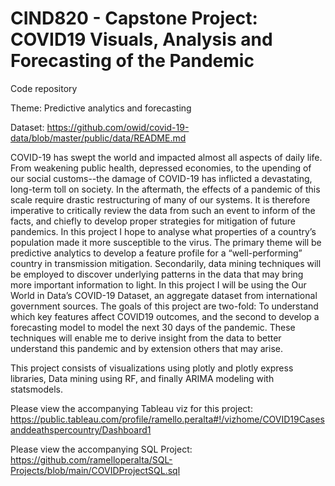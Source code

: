 # CIND820 - Capstone Project: COVID19 Visuals, Analysis and Forecasting of the Pandemic
Code repository 

Theme:
Predictive analytics and forecasting

Dataset: 
https://github.com/owid/covid-19-data/blob/master/public/data/README.md

COVID-19 has swept the world and impacted almost all aspects of daily life. From weakening public health, depressed economies, to the upending of our social customs--the damage of COVID-19 has inflicted a devastating, long-term toll on society. In the aftermath, the effects of a pandemic of this scale require drastic restructuring of many of our systems. It is therefore imperative to critically review the data from such an event to inform of the facts, and chiefly to develop proper strategies for mitigation of future pandemics. In this project I hope to analyse what properties of a country’s population made it more susceptible to the virus. The primary theme will be predictive analytics to develop a feature profile for a “well-performing” country in transmission mitigation. Secondarily, data mining techniques will be employed to discover underlying patterns in the data that may bring more important information to light. In this project I will be using the Our World in Data’s COVID-19 Dataset, an aggregate dataset from international government sources. The goals of this project are two-fold: To understand which key features affect COVID19 outcomes, and the second to develop a forecasting model to model the next 30 days of the pandemic. These techniques will enable me to derive insight from the data to better understand this pandemic and by extension others that may arise.

This project consists of visualizations using plotly and plotly express libraries, Data mining using RF, and finally ARIMA modeling with statsmodels.

Please view the accompanying Tableau viz for this project: https://public.tableau.com/profile/ramello.peralta#!/vizhome/COVID19Casesanddeathspercountry/Dashboard1

Please view the accompanying SQL Project: https://github.com/ramelloperalta/SQL-Projects/blob/main/COVIDProjectSQL.sql
